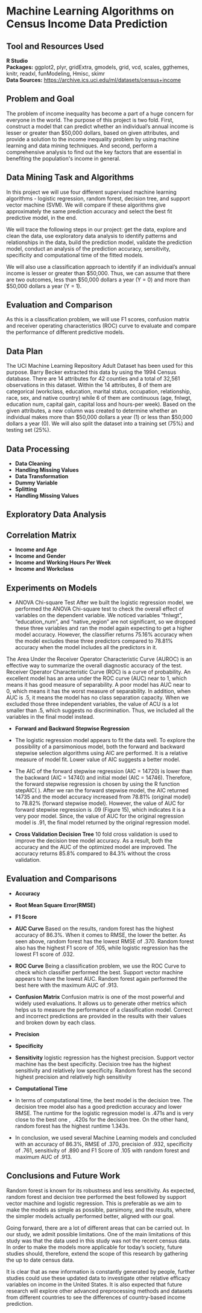 # Machine Learning Algorithms on Census Income Data Prediction

## Tool and Resources Used 
**R Studio**   
**Packages:** ggplot2, plyr, gridExtra, gmodels, grid, vcd, scales, ggthemes, knitr, readxl, funModeling, Hmisc, skimr         
**Data Sources:** 
https://archive.ics.uci.edu/ml/datasets/census+income

## Problem and Goal
The problem of income inequality has become a part of a huge concern for everyone in the world. The purpose of this project is two fold. First, construct a model that can predict whether an individual’s annual income is lesser or greater than $50,000 dollars, based on given attributes, and provide a solution to the income inequality problem by using machine learning and data mining techniques. And second, perform a comprehensive analysis to find out the key factors that are essential in benefiting the population's income in general.

## Data Mining Task and Algorithms
In this project we will use four different supervised machine learning algorithms - logistic regression, random forest, decision tree, and support vector machine (SVM). We will compare if these algorithms give approximately the same prediction accuracy and select the best fit predictive model, in the end.

We will trace the following steps in our project: get the data, explore and clean the data, use exploratory data analysis to identify patterns and relationships in the data, build the prediction model, validate the prediction model, conduct an analysis of the prediction accuracy, sensitivity, specificity and computational time of the fitted models.

We will also use a classification approach to identify if an individual’s annual income is lesser or greater than $50,000. Thus, we can assume that there are two outcomes, less than $50,000 dollars a year (Y = 0) and more than $50,000 dollars a year (Y = 1).

## Evaluation and Comparison
As this is a classification problem, we will use F1 scores, confusion matrix and receiver operating characteristics (ROC) curve to evaluate and compare the performance of different predictive models.

## Data Plan
The UCI Machine Learning Repository Adult Dataset has been used for this purpose. Barry Becker extracted this data by using the 1994 Census database. There are 14 attributes for 42 counties and a total of 32,561 observations in this dataset. Within the 14 attributes, 8 of them are categorical (workclass, education, marital status, occupation, relationship, race, sex, and native country) while 6 of them are continuous (age, fnlwgt, education num, capital gain, capital loss and hours-per week).
Based on the given attributes, a new column was created to determine whether an individual makes more than $50,000 dollars a year (1) or less than $50,000 dollars a year (0). We will also split the dataset into a training set (75%) and testing set (25%).

## Data Processing
*	**Data Cleaning**
*	**Handling Missing Values**
*	**Data Transformation**
*	**Dummy Variable**
*	**Splitting**
*	**Handling Missing Values**

## Exploratory Data Analysis

## Correlation Matrix
*	**Income and Age**
*	**Income and Gender**
*	**Income and Working Hours Per Week**
*	**Income and Workclass**

## Experiments on Models
*	ANOVA Chi-square Test
After we built the logistic regression model, we performed the ANOVA Chi-square test to check the overall effect of variables on the dependent variable. We noticed variables “fnlwgt”, “education_num”, and “native_region” are not significant, so we dropped these three variables and ran the model again expecting to get a higher model accuracy. However, the classifier returns 75.16% accuracy when the model excludes these three predictors compared to 78.81% accuracy when the model includes all the predictors in it.

The Area Under the Receiver Operator Characteristic Curve (AUROC) is an effective way to summarize the overall diagnostic accuracy of the test. Receiver Operator Characteristic Curve (ROC) is a curve of probability. An excellent model has an area under the ROC curve (AUC) near to 1, which means it has good measure of separability. A poor model has AUC near to 0, which means it has the worst measure of separability. In addition, when AUC is .5, it means the model has no class separation capacity. When we excluded those three independent variables, the value of ACU is a lot smaller than .5, which suggests no discrimination. Thus, we included all the variables in the final model instead.
*	**Forward and Backward Stepwise Regression**
* The logistic regression model appears to fit the data well. To explore the possibility of a parsimonious model, both the forward and backward stepwise selection algorithms using AIC are performed. It is a relative measure of model fit. Lower value of AIC suggests a better model.

* The AIC of the forward stepwise regression (AIC = 14720) is lower than the backward (AIC = 14740) and initial model (AIC = 14746). Therefore, the forward stepwise regression is chosen by using the R function stepAIC( ). After we ran the forward stepwise model, the AIC returned 14735 and the model accuracy increased from 78.81% (original model) to 78.82% (forward stepwise model). However, the value of AUC for forward stepwise regression is .09 (Figure 15), which indicates it is a very poor model. Since, the value of AUC for the original regression model is .91, the final model returned by the original regression model.
*	**Cross Validation Decision Tree**
10 fold cross validation is used to improve the decision tree model accuracy. As a result, both the accuracy and the AUC of the optimized model are improved. The accuracy returns 85.8% compared to 84.3% without the cross validation.

## Evaluation and Comparisons
*	**Accuracy**
*	**Root Mean Square Error(RMSE)**
*	**F1 Score**
*	**AUC Curve**
Based on the results, random forest has the highest accuracy of 86.3%. When it comes to RMSE, the lower the better. As seen above, random forest has the lowest RMSE of .370. Random forest also has the highest F1 score of .105, while logistic regression has the lowest F1 score of .032.

*	**ROC Curve**
Being a classification problem, we use the ROC Curve to check which classifier performed the best. Support vector machine appears to have the lowest AUC. Random forest again performed the best here with the maximum AUC of .913.

*	**Confusion Matrix**
Confusion matrix is one of the most powerful and widely used evaluations. It allows us to generate other metrics which helps us to measure the performance of a classification model. Correct and incorrect predictions are provided in the results with their values and broken down by each class.

*	**Precision**
*	**Specificity**
*	**Sensitivity**
logistic regression has the highest precision. Support vector machine has the best specificity. Decision tree has the highest sensitivity and relatively low specificity. Random forest has the second highest precision and relatively high sensitivity

*	**Computational Time**
* In terms of computational time, the best model is the decision tree. The decision tree model also has a good prediction accuracy and lower RMSE. The runtime for the logistic regression model is .471s and is very close to the best one ,  .420s for the decision tree. On the other hand, random forest has the highest runtime 1.343s.

* In conclusion, we used several Machine Learning models and concluded with an accuracy of 86.3%, RMSE of .370, precision of .932, specificity of .761, sensitivity of .890 and F1 Score of .105 with random forest and maximum AUC of .913. 

## Conclusions and Future Work
Random forest is known for its robustness and less sensitivity. As expected, random forest and decision tree performed the best followed by support vector machine and logistic regression. This is preferable as we aim to make the models as simple as possible, parsimony, and the results, where the simpler models actually performed better, aligned with our goal.

Going forward, there are a lot of different areas that can be carried out. In our study, we admit possible limitations. One of the main limitations of this study was that the data used in this study was not the recent census data. In order to make the models more applicable for today’s society, future studies should, therefore, extend the scope of this research by gathering the up to date census data.

It is clear that as new information is constantly generated by people, further studies could use these updated data to investigate other relative efficacy variables on income in the United States. It is also expected that future research will explore other advanced preprocessing methods and datasets from different countries to see the differences of country-based income prediction. 
